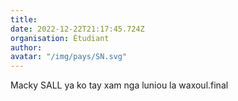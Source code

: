 ```yaml
---
title: 
date: 2022-12-22T21:17:45.724Z
organisation: Étudiant 
author: 
avatar: "/img/pays/SN.svg"
---
```


Macky SALL ya ko tay xam nga luniou la waxoul.final